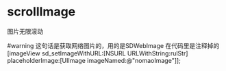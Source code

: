 # scrollImage
图片无限滚动


#warning 这句话是获取网络图片的，用的是SDWebImage 在代码里是注释掉的
  [imageView sd_setImageWithURL:[NSURL URLWithString:rulStr] placeholderImage:[UIImage imageNamed:@"nomaoImage"]];
